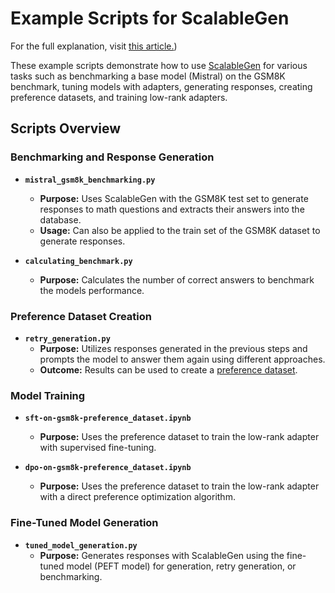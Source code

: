 # Example Scripts for ScalableGen

For the full explanation, visit [this article.](https://medium.com/@moh.murr/self-improving-llms-enhancing-arithmetic-skills-through-self-play-and-reinforcement-learning-080e9f47bd79))

These example scripts demonstrate how to use [ScalableGen](https://github.com/August-murr/ScalableGen) for various tasks such as benchmarking a base model (Mistral) on the GSM8K benchmark, tuning models with adapters, generating responses, creating preference datasets, and training low-rank adapters.

## Scripts Overview

### Benchmarking and Response Generation

- **`mistral_gsm8k_benchmarking.py`**
  - **Purpose:** Uses ScalableGen with the GSM8K test set to generate responses to math questions and extracts their answers into the database.
  - **Usage:** Can also be applied to the train set of the GSM8K dataset to generate responses.

- **`calculating_benchmark.py`**
  - **Purpose:** Calculates the number of correct answers to benchmark the models performance.

### Preference Dataset Creation

- **`retry_generation.py`**
  - **Purpose:** Utilizes responses generated in the previous steps and prompts the model to answer them again using different approaches.
  - **Outcome:** Results can be used to create a [preference dataset](https://huggingface.co/datasets/August4293/gsm8k_preference_dataset_it_1).

### Model Training

- **`sft-on-gsm8k-preference_dataset.ipynb`**
  - **Purpose:** Uses the preference dataset to train the low-rank adapter with supervised fine-tuning.

- **`dpo-on-gsm8k-preference_dataset.ipynb`**
  - **Purpose:** Uses the preference dataset to train the low-rank adapter with a direct preference optimization algorithm.

### Fine-Tuned Model Generation

- **`tuned_model_generation.py`**
  - **Purpose:** Generates responses with ScalableGen using the fine-tuned model (PEFT model) for generation, retry generation, or benchmarking.

